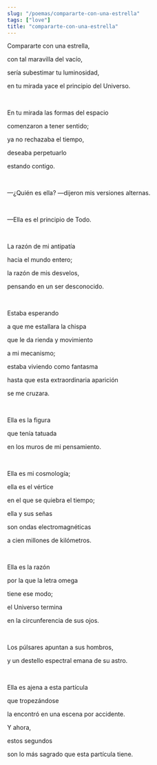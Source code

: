 ```yaml
---
slug: "/poemas/compararte-con-una-estrella"
tags: ["love"]
title: "compararte-con-una-estrella"
---
```

Compararte con una estrella,

con tal maravilla del vacío,

sería subestimar tu luminosidad,

en tu mirada yace el principio del Universo.

&nbsp;

En tu mirada las formas del espacio

comenzaron a tener sentido;

ya no rechazaba el tiempo,

deseaba perpetuarlo

estando contigo.

&nbsp;

—¿Quién es ella? —dijeron mis versiones alternas.

&nbsp;

—Ella es el principio de Todo.

&nbsp;

La razón de mi antipatía

hacia el mundo entero;

la razón de mis desvelos,

pensando en un ser desconocido.

&nbsp;

Estaba esperando

a que me estallara la chispa

que le da rienda y movimiento

a mi mecanismo;

estaba viviendo como fantasma

hasta que esta extraordinaria aparición

se me cruzara.

&nbsp;

Ella es la figura

que tenía tatuada

en los muros de mi pensamiento.

&nbsp;

Ella es mi cosmología;

ella es el vértice

en el que se quiebra el tiempo;

ella y sus señas

son ondas electromagnéticas

a cien millones de kilómetros.

&nbsp;

Ella es la razón

por la que la letra omega

tiene ese modo;

el Universo termina

en la circunferencia de sus ojos.

&nbsp;

Los púlsares apuntan a sus hombros,

y un destello espectral emana de su astro.

&nbsp;

Ella es ajena a esta partícula

que tropezándose

la encontró en una escena por accidente.

Y ahora,

estos segundos

son lo más sagrado que esta partícula tiene.